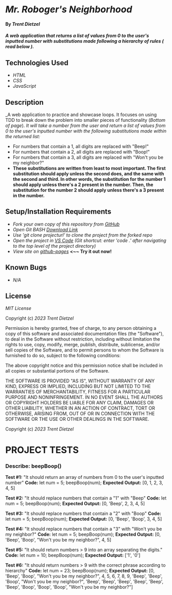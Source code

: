 # _Mr. Roboger's Neighborhood_

#### By _**Trent Dietzel**_

#### _A web application that returns a list of values from 0 to the user's inputted number with substitutions made following a hierarchy of rules ( read below )._

## Technologies Used

* _HTML_
* _CSS_
* _JavaScript_

## Description

_A web application to practice and showcase loops. It focuses on using TDD to break down the problem into smaller pieces of functionality (*Bottom of page*). _It will take a number from the user and return a list of values from 0 to the user's inputted number with the following substitutions made within the returned list:_
* For numbers that contain a 1, all digits are replaced with "Beep!"
* For numbers that contain a 2, all digits are replaced with "Boop!"
* For numbers that contain a 3, all digits are replaced with "Won't you be my neighbor?"
* __These substitutions are written from least to most important. The first substitution should apply unless the second does, and the same with the second and third. In other words, the substitution for the number 1 should apply unless there's a 2 present in the number. Then, the substitution for the number 2 should apply unless there's a 3 present in the number.__

## Setup/Installation Requirements

* _Fork your own copy of this repository from [GitHub](https://github.com/tdietzel22/Mr_Robo_Neighborhood)_
* _Open Git BASH [Download Link](https://gitforwindows.org/)_
* _Use 'git clone projecturl' to clone the project from the forked repo_
* _Open the project in [VS Code](https://code.visualstudio.com/) (Git shortcut: enter 'code .' after navigating to the top level of the project directory)_
* _View site on [github-pages]()_ __<~~ Try it out now!__

## Known Bugs

* _N/A_

## License

_MIT License_

Copyright (c) _2023 Trent Dietzel_

Permission is hereby granted, free of charge, to any person obtaining a copy of this software and associated documentation files (the "Software"), to deal in the Software without restriction, including without limitation the rights to use, copy, modify, merge, publish, distribute, sublicense, and/or sell copies of the Software, and to permit persons to whom the Software is furnished to do so, subject to the following conditions:

The above copyright notice and this permission notice shall be included in all copies or substantial portions of the Software.

THE SOFTWARE IS PROVIDED "AS IS", WITHOUT WARRANTY OF ANY KIND, EXPRESS OR IMPLIED, INCLUDING BUT NOT LIMITED TO THE WARRANTIES OF MERCHANTABILITY, FITNESS FOR A PARTICULAR PURPOSE AND NONINFRINGEMENT. IN NO EVENT SHALL THE AUTHORS OR COPYRIGHT HOLDERS BE LIABLE FOR ANY CLAIM, DAMAGES OR OTHER LIABILITY, WHETHER IN AN ACTION OF CONTRACT, TORT OR OTHERWISE, ARISING FROM, OUT OF OR IN CONNECTION WITH THE SOFTWARE OR THE USE OR OTHER DEALINGS IN THE SOFTWARE.

Copyright (c) _2023 Trent Dietzel_


# __PROJECT TESTS__

### Describe: beepBoop()

__Test #1:__ "It should return an array of numbers from 0 to the user's inputted number"
__Code:__
let num = 5;
beepBoop(num);
__Expected Output:__ [0, 1, 2, 3, 4, 5]

__Test #2:__ "It should replace numbers that contain a "1" with "Beep"
__Code:__
let num = 5;
beepBoop(num);
__Expected Output:__ [0, 'Beep', 2, 3, 4, 5]

__Test #3:__ "It should replace numbers that contain a "2" with "Boop"
__Code:__
let num = 5;
beepBoop(num);
__Expected Output:__ [0, 'Beep', 'Boop', 3, 4, 5]

__Test #4:__ "It should replace numbers that contain a "3" with "Won't you be my neighbor?"
__Code:__
let num = 5;
beepBoop(num);
__Expected Output:__ [0, 'Beep', 'Boop', "Won't you be my neighbor?", 4, 5]

__Test #5:__ "It should return numbers > 9 into an array separating the digits."
__Code:__
let num = 10;
beepBoop(num);
__Expected Output:__ ['1', '0']

__Test #6:__ "It should return numbers > 9 with the correct phrase according to hierarchy"
__Code:__
let num = 23;
beepBoop(num);
__Expected Output:__ [0, 'Beep', 'Boop', "Won't you be my neighbor?", 4, 5, 6, 7, 8, 9, 'Beep', 'Beep', 'Boop', "Won't you be my neighbor?", 'Beep', 'Beep', 'Beep', 'Beep', 'Beep', 'Beep', 'Boop', 'Boop', 'Boop', "Won't you be my neighbor?"]